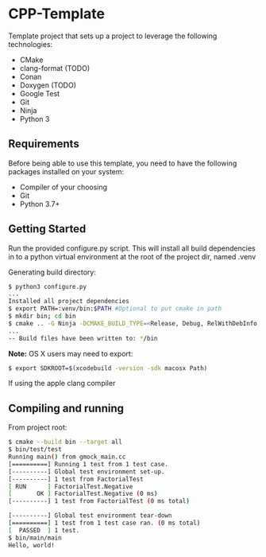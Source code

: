 # CPP-Template

Template project that sets up a project to leverage the following technologies:

* CMake
* clang-format (TODO)
* Conan
* Doxygen (TODO)
* Google Test
* Git
* Ninja
* Python 3

## Requirements

Before being able to use this template, you need to have the following packages installed on your system:

* Compiler of your choosing
* Git
* Python 3.7+

## Getting Started

Run the provided configure.py script. This will install all build dependencies in to a python virtual environment at the root of the project dir, named .venv

Generating build directory:

```bash
$ python3 configure.py
...
Installed all project dependencies
$ export PATH=:venv/bin:$PATH #Optional to put cmake in path
$ mkdir bin; cd bin
$ cmake .. -G Ninja -DCMAKE_BUILD_TYPE=<Release, Debug, RelWithDebInfo, MinSizeRel>
...
-- Build files have been written to: */bin
```

**Note:**
OS X users may need to export:

```bash
$ export SDKROOT=$(xcodebuild -version -sdk macosx Path)
```

If using the apple clang compiler

## Compiling and running

From project root:

```bash
$ cmake --build bin --target all
$ bin/test/test
Running main() from gmock_main.cc
[==========] Running 1 test from 1 test case.
[----------] Global test environment set-up.
[----------] 1 test from FactorialTest
[ RUN      ] FactorialTest.Negative
[       OK ] FactorialTest.Negative (0 ms)
[----------] 1 test from FactorialTest (0 ms total)

[----------] Global test environment tear-down
[==========] 1 test from 1 test case ran. (0 ms total)
[  PASSED  ] 1 test.
$ bin/main/main
Hello, world!
```
